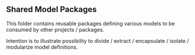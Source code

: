## Shared Model Packages

This folder contains reusable packages defining various models to be consumed by other projects / packages.

Intention is to illustrate possibility to divide / extract / encapsulate / isolate / modularize model definitions.
